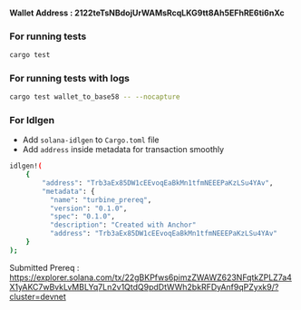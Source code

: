 #### Wallet Address : 2122teTsNBdojUrWAMsRcqLKG9tt8Ah5EFhRE6ti6nXc

### For running tests

```bash
cargo test
```

### For running tests with logs

```bash
cargo test wallet_to_base58 -- --nocapture
```

### For Idlgen 
- Add `solana-idlgen` to `Cargo.toml` file
- Add `address` inside metadata for transaction smoothly

```bash
idlgen!(
    {
        "address": "Trb3aEx85DW1cEEvoqEaBkMn1tfmNEEEPaKzLSu4YAv",
        "metadata": {
          "name": "turbine_prereq",
          "version": "0.1.0",
          "spec": "0.1.0",
          "description": "Created with Anchor"
          "address": "Trb3aEx85DW1cEEvoqEaBkMn1tfmNEEEPaKzLSu4YAv"
    }
);  
```

Submitted Prereq : https://explorer.solana.com/tx/22gBKPfws6pimzZWAWZ623NFqtkZPLZ7a4X1yAKC7wBvkLvMBLYq7Ln2v1QtdQ9pdDtWWh2bkRFDyAnf9qPZyxk9/?cluster=devnet